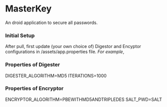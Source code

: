 # MasterKey
An droid application to secure all passwords.

### Initial Setup
After pull, first update (your own choice of) Digestor and Encyptor configurations in /assets/app.properties file.
*For example*,

### Properties of Digester
DIGESTER_ALGORITHM=MD5
ITERATIONS=1000

### Properties of Encryptor
ENCRYPTOR_ALGORITHM=PBEWITHMD5ANDTRIPLEDES
SALT_PWD=SALT
